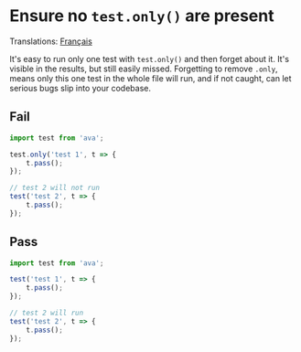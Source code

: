 # Ensure no `test.only()` are present

Translations: [Français](https://github.com/sindresorhus/ava-docs/blob/master/fr_FR/related/eslint-plugin-ava/docs/rules/no-only-test.md)

It's easy to run only one test with `test.only()` and then forget about it. It's visible in the results, but still easily missed. Forgetting to remove `.only`, means only this one test in the whole file will run, and if not caught, can let serious bugs slip into your codebase.


## Fail

```js
import test from 'ava';

test.only('test 1', t => {
	t.pass();
});

// test 2 will not run
test('test 2', t => {
	t.pass();
});
```


## Pass

```js
import test from 'ava';

test('test 1', t => {
	t.pass();
});

// test 2 will run
test('test 2', t => {
	t.pass();
});
```
